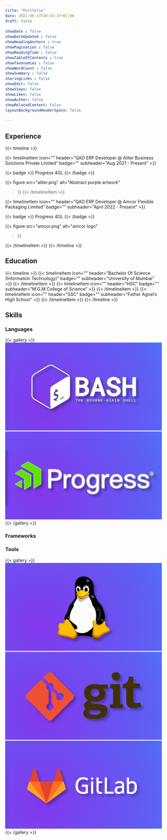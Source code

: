 ```yaml
---
title: "Portfolio"
date: 2022-06-13T20:55:37+01:00
draft: false

showDate : false
showDateUpdated : false
showHeadingAnchors : true
showPagination : false
showReadingTime : false
showTableOfContents : true
showTaxonomies : false 
showWordCount : false
showSummary : false
sharingLinks : false
showEdit: false
showViews: false
showLikes: false
showAuthor: false
showRelatedContent: false
layoutBackgroundHeaderSpace: false

---
```


## Experience

{{< timeline >}}

{{< timelineItem icon="" header="QAD ERP Developer @ Aliter Business Solutions Private Limited" badge="" subheader="Aug 2021 - Present" >}}

{{< badge >}}
Progress 4GL
{{< /badge >}}

{{< figure
    src="aliter.png"
    alt="Abstract purple artwork"
>}}
{{< /timelineItem >}}

{{< timelineItem icon="" header="QAD ERP Developer @ Amcor Flexible Packaging Limited" badge="" subheader="April 2022 - Present" >}}

{{< badge >}}
Progress 4GL
{{< /badge >}}

{{< figure
    src="amcor.png"
    alt="amcor logo"
>}}

{{< /timelineItem >}}
{{< /timeline >}}

## Education
{{< timeline >}}
{{< timelineItem icon="" header="Bachelor Of Science (Information Technology)" badge="" subheader="University of Mumbai" >}}
{{< /timelineItem >}}
{{< timelineItem icon="" header="HSC" badge="" subheader="M.G.M College of Science" >}}
{{< /timelineItem >}}
{{< timelineItem icon="" header="SSC" badge="" subheader="Father Agnel’s High School" >}}
{{< /timelineItem >}}
{{< /timeline >}}

## Skills
### Languages
{{< gallery >}}
  <img src="skills/bash.png" class="grid-w33 rounded-md" />
  <img src="skills/progress.png" class="grid-w33 rounded-md" />
{{< /gallery >}}

### Frameworks
### Tools
{{< gallery >}}
  <img src="skills/linux.png" class="grid-w33 rounded-md" />
  <img src="skills/git.png" class="grid-w33 rounded-md" />
  <img src="skills/gitlab.png" class="grid-w33 rounded-md" />
{{< /gallery >}}
